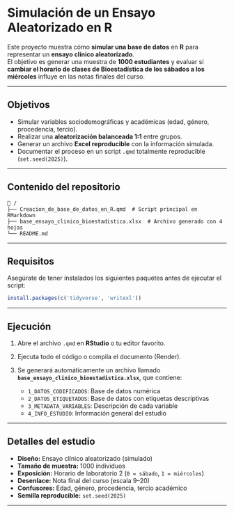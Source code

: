 # Simulación de un Ensayo Aleatorizado en R  

Este proyecto muestra cómo **simular una base de datos** en **R** para representar un **ensayo clínico aleatorizado**.  
El objetivo es generar una muestra de **1000 estudiantes** y evaluar si **cambiar el horario de clases de Bioestadística de los sábados a los miércoles** influye en las notas finales del curso.  

---

## Objetivos  
- Simular variables sociodemográficas y académicas (edad, género, procedencia, tercio).  
- Realizar una **aleatorización balanceada 1:1** entre grupos.  
- Generar un archivo **Excel reproducible** con la información simulada.  
- Documentar el proceso en un script `.qmd` totalmente reproducible (`set.seed(2025)`).  

---

## Contenido del repositorio  
```
📁 /
├── Creacion_de_base_de_datos_en_R.qmd  # Script principal en RMarkdown
├── base_ensayo_clinico_bioestadistica.xlsx  # Archivo generado con 4 hojas
└── README.md
```

---

## Requisitos  
Asegúrate de tener instalados los siguientes paquetes antes de ejecutar el script:  

```r
install.packages(c('tidyverse', 'writexl'))
```

---

## Ejecución  
1. Abre el archivo `.qmd` en **RStudio** o tu editor favorito.  
2. Ejecuta todo el código o compila el documento (Render).  
3. Se generará automáticamente un archivo llamado  
   **`base_ensayo_clinico_bioestadistica.xlsx`**, que contiene:  

   - `1_DATOS_CODIFICADOS`: Base de datos numérica  
   - `2_DATOS_ETIQUETADOS`: Base de datos con etiquetas descriptivas  
   - `3_METADATA_VARIABLES`: Descripción de cada variable  
   - `4_INFO_ESTUDIO`: Información general del estudio  

---

## Detalles del estudio  
- **Diseño:** Ensayo clínico aleatorizado (simulado)  
- **Tamaño de muestra:** 1000 individuos  
- **Exposición:** Horario de laboratorio 2 (`0 = sábado`, `1 = miércoles`)  
- **Desenlace:** Nota final del curso (escala 9–20)  
- **Confusores:** Edad, género, procedencia, tercio académico  
- **Semilla reproducible:** `set.seed(2025)`  

---
